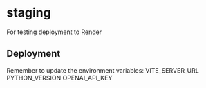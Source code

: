 # staging
For testing deployment to Render

## Deployment
Remember to update the environment variables:
VITE_SERVER_URL
PYTHON_VERSION
OPENAI_API_KEY
